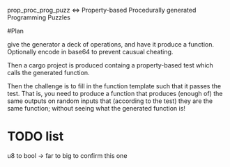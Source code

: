 prop_proc_prog_puzz <=> Property-based Procedurally generated Programming Puzzles

#Plan

give the generator a deck of operations, and have it produce a function. Optionally encode in base64 to prevent causual cheating.

Then a cargo project is produced containg a property-based test which calls the generated function.

Then the challenge is to fill in the function template such that it passes the test. That is, you need to produce a function that produces (enough of) the same outputs on random inputs that (according to the test) they are the same function; without seeing what the generated function is!

# TODO list

u8 to bool
  -> far to big to confirm this one

